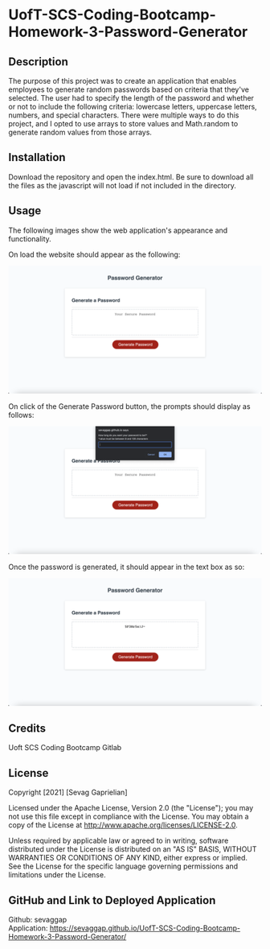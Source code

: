 # UofT-SCS-Coding-Bootcamp-Homework-3-Password-Generator
## Description

The purpose of this project was to create an application that enables employees to generate random passwords based on criteria that they've selected. The user had to specify the length of the password and whether or not to include the following criteria: lowercase letters, uppercase letters, numbers, and special characters. There were multiple ways to do this project, and I opted to use arrays to store values and Math.random to generate random values from those arrays.

## Installation
 Download the repository and open the index.html. Be sure to download all the files as the javascript will not load if not included in the directory.

## Usage
The following images show the web application's appearance and functionality.

On load the website should appear as the following:

![Page Load](./assets/images/Website-Screenshot-1.png)

On click of the Generate Password button, the prompts should display as follows:

![Button Click](./assets/images/Website-Screenshot-2.png)

Once the password is generated, it should appear in the text box as so:

![Password Generated](./assets/images/Website-Screenshot-3.png)

## Credits
Uoft SCS Coding Bootcamp Gitlab

## License
Copyright [2021] [Sevag Gaprielian]

Licensed under the Apache License, Version 2.0 (the "License"); you may not use this file except in compliance with the License.
You may obtain a copy of the License at http://www.apache.org/licenses/LICENSE-2.0.

Unless required by applicable law or agreed to in writing, software
distributed under the License is distributed on an "AS IS" BASIS,
WITHOUT WARRANTIES OR CONDITIONS OF ANY KIND, either express or implied.
See the License for the specific language governing permissions and
limitations under the License.

## GitHub and Link to Deployed Application
Github: sevaggap
<br>
Application: https://sevaggap.github.io/UofT-SCS-Coding-Bootcamp-Homework-3-Password-Generator/
